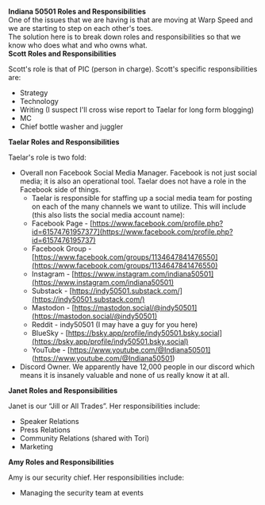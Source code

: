 **Indiana 50501 Roles and Responsibilities**  
One of the issues that we are having is that are moving at Warp Speed and we are starting to step on each other's toes.  
The solution here is to break down roles and responsibilities so that we know who does what and who owns what.  
**Scott Roles and Responsibilities**

Scott's role is that of PIC (person in charge).  Scott's specific responsibilities are:

* Strategy  
* Technology  
* Writing (I suspect I'll cross wise report to Taelar for long form blogging)  
* MC  
* Chief bottle washer and juggler

**Taelar Roles and Responsibilities**

Taelar's role is two fold:

* Overall non Facebook Social Media Manager.  Facebook is not just social media; it is also an operational tool.  Taelar does not have a role in the Facebook side of things.  
  * Taelar is responsible for staffing up a social media team for posting on each of the many channels we want to utilize.  This will include (this also lists the social media account name):  
  <!--waiting for link * Reddit (I may have someone to hand off to Taelar)  
    * Discord  
    * X \-- nope. email already in use but with a different recovery address  
    * Discord \- indy50501  -->
    * Facebook Page \-  [https://www.facebook.com/profile.php?id=61574761957377](https://www.facebook.com/profile.php?id=6157476195737)
    * Facebook Group \-  [https://www.facebook.com/groups/1134647841476550](https://www.facebook.com/groups/1134647841476550)     
    * Instagram \- [https://www.instagram.com/indiana50501](https://www.instagram.com/indiana50501)
    * Substack \- [https://indy50501.substack.com/](https://indy50501.substack.com/)
    * Mastodon \- [https://mastodon.social/@indy50501](https://mastodon.social/@indy50501)  
    * Reddit \- indy50501 (I may have a guy for you here)  
    * BlueSky \- [https://bsky.app/profile/indy50501.bsky.social](https://bsky.app/profile/indy50501.bsky.social)   
    * YouTube \- [https://www.youtube.com/@Indiana50501] (https://www.youtube.com/@Indiana50501) 
    <!--  * TikTok \-  
    * BlogSpot \- 
    * Threads  -->
* Discord Owner.  We apparently have 12,000 people in our discord which means it is insanely valuable and none of us really know it at all.


**Janet Roles and Responsibilities**

Janet is our “Jill or All Trades”. Her responsibilities include:

* Speaker Relations
* Press Relations
* Community Relations (shared with Tori)
* Marketing

**Amy Roles and Responsibilities**

Amy is our security chief. Her responsibilities include:

* Managing the security team at events
